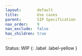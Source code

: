 ```yaml
---
layout:       default
title:        Use cases
parent:       SIP Specification
nav_order:    9
nav_exclude:  false
has_children: true
---
```

Status: WIP
{: .label .label-yellow }